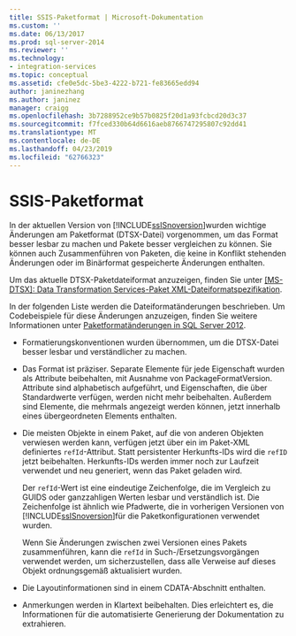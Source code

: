 ```yaml
---
title: SSIS-Paketformat | Microsoft-Dokumentation
ms.custom: ''
ms.date: 06/13/2017
ms.prod: sql-server-2014
ms.reviewer: ''
ms.technology:
- integration-services
ms.topic: conceptual
ms.assetid: cfe0e5dc-5be3-4222-b721-fe83665edd94
author: janinezhang
ms.author: janinez
manager: craigg
ms.openlocfilehash: 3b7288952ce9b57b0825f20d1a93fcbcd20d3c37
ms.sourcegitcommit: f7fced330b64d6616aeb8766747295807c92dd41
ms.translationtype: MT
ms.contentlocale: de-DE
ms.lasthandoff: 04/23/2019
ms.locfileid: "62766323"
---
```

# <a name="ssis-package-format"></a>SSIS-Paketformat
  In der aktuellen Version von [!INCLUDE[ssISnoversion](../includes/ssisnoversion-md.md)]wurden wichtige Änderungen am Paketformat (DTSX-Datei) vorgenommen, um das Format besser lesbar zu machen und Pakete besser vergleichen zu können. Sie können auch Zusammenführen von Paketen, die keine in Konflikt stehenden Änderungen oder im Binärformat gespeicherte Änderungen enthalten.  
  
 Um das aktuelle DTSX-Paketdateiformat anzuzeigen, finden Sie unter [ \[MS-DTSX\]: Data Transformation Services-Paket XML-Dateiformatspezifikation](https://go.microsoft.com/fwlink/?LinkId=233251).  
  
 In der folgenden Liste werden die Dateiformatänderungen beschrieben. Um Codebeispiele für diese Änderungen anzuzeigen, finden Sie weitere Informationen unter [Paketformatänderungen in SQL Server 2012](https://go.microsoft.com/fwlink/?LinkId=233255).  
  
-   Formatierungskonventionen wurden übernommen, um die DTSX-Datei besser lesbar und verständlicher zu machen.  
  
-   Das Format ist präziser. Separate Elemente für jede Eigenschaft wurden als Attribute beibehalten, mit Ausnahme von PackageFormatVersion. Attribute sind alphabetisch aufgeführt, und Eigenschaften, die über Standardwerte verfügen, werden nicht mehr beibehalten. Außerdem sind Elemente, die mehrmals angezeigt werden können, jetzt innerhalb eines übergeordneten Elements enthalten.  
  
-   Die meisten Objekte in einem Paket, auf die von anderen Objekten verwiesen werden kann, verfügen jetzt über ein im Paket-XML definiertes `refId`-Attribut. Statt persistenter Herkunfts-IDs wird die `refID` jetzt beibehalten. Herkunfts-IDs werden immer noch zur Laufzeit verwendet und neu generiert, wenn das Paket geladen wird.  
  
     Der `refId`-Wert ist eine eindeutige Zeichenfolge, die im Vergleich zu GUIDS oder ganzzahligen Werten lesbar und verständlich ist. Die Zeichenfolge ist ähnlich wie Pfadwerte, die in vorherigen Versionen von [!INCLUDE[ssISnoversion](../includes/ssisnoversion-md.md)]für die Paketkonfigurationen verwendet wurden.  
  
     Wenn Sie Änderungen zwischen zwei Versionen eines Pakets zusammenführen, kann die `refId` in Such-/Ersetzungsvorgängen verwendet werden, um sicherzustellen, dass alle Verweise auf dieses Objekt ordnungsgemäß aktualisiert wurden.  
  
-   Die Layoutinformationen sind in einem CDATA-Abschnitt enthalten.  
  
-   Anmerkungen werden in Klartext beibehalten. Dies erleichtert es, die Informationen für die automatisierte Generierung der Dokumentation zu extrahieren.  
  
  
